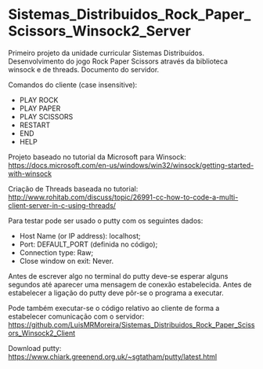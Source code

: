 # Sistemas_Distribuidos_Rock_Paper_Scissors_Winsock2_Server
Primeiro projeto da unidade curricular Sistemas Distribuídos. Desenvolvimento do jogo Rock Paper Scissors através da biblioteca winsock e de threads. Documento do servidor.

Comandos do cliente (case insensitive):
- PLAY ROCK
- PLAY PAPER
- PLAY SCISSORS
- RESTART
- END
- HELP

Projeto baseado no tutorial da Microsoft para Winsock: https://docs.microsoft.com/en-us/windows/win32/winsock/getting-started-with-winsock

Criação de Threads baseada no tutorial: http://www.rohitab.com/discuss/topic/26991-cc-how-to-code-a-multi-client-server-in-c-using-threads/


Para testar pode ser usado o putty com os seguintes dados: 
- Host Name (or IP address): localhost;
- Port: DEFAULT_PORT (definida no código);
- Connection type: Raw;
- Close window on exit: Never.

Antes de escrever algo no terminal do putty deve-se esperar alguns segundos até aparecer uma mensagem de conexão estabelecida.
Antes de estabelecer a ligação do putty deve pôr-se o programa a executar.

Pode também executar-se o código relativo ao cliente de forma a estabelecer comunicação com o servidor: https://github.com/LuisMRMoreira/Sistemas_Distribuidos_Rock_Paper_Scissors_Winsock2_Client

Download putty: https://www.chiark.greenend.org.uk/~sgtatham/putty/latest.html
